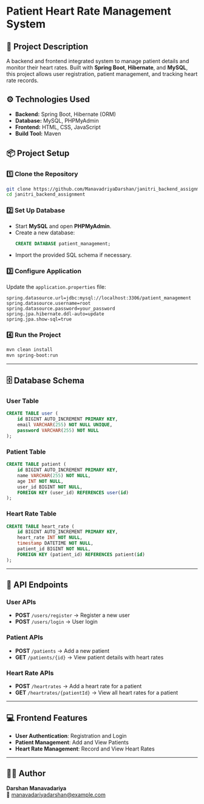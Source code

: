 # Patient Heart Rate Management System

## 📝 Project Description
A backend and frontend integrated system to manage patient details and monitor their heart rates. Built with **Spring Boot**, **Hibernate**, and **MySQL**, this project allows user registration, patient management, and tracking heart rate records.

## ⚙️ Technologies Used
- **Backend:** Spring Boot, Hibernate (ORM)
- **Database:** MySQL, PHPMyAdmin
- **Frontend:** HTML, CSS, JavaScript
- **Build Tool:** Maven

## 📦 Project Setup

### 1️⃣ Clone the Repository
```bash
git clone https://github.com/ManavadriyaDarshan/janitri_backend_assignment
cd janitri_backend_assignment
```

### 2️⃣ Set Up Database
- Start **MySQL** and open **PHPMyAdmin**.
- Create a new database:
  ```sql
  CREATE DATABASE patient_management;
  ```
- Import the provided SQL schema if necessary.

### 3️⃣ Configure Application
Update the `application.properties` file:
```properties
spring.datasource.url=jdbc:mysql://localhost:3306/patient_management
spring.datasource.username=root
spring.datasource.password=your_password
spring.jpa.hibernate.ddl-auto=update
spring.jpa.show-sql=true
```

### 4️⃣ Run the Project
```bash
mvn clean install
mvn spring-boot:run
```

---

## 🗄️ Database Schema

### **User Table**
```sql
CREATE TABLE user (
    id BIGINT AUTO_INCREMENT PRIMARY KEY,
    email VARCHAR(255) NOT NULL UNIQUE,
    password VARCHAR(255) NOT NULL
);
```

### **Patient Table**
```sql
CREATE TABLE patient (
    id BIGINT AUTO_INCREMENT PRIMARY KEY,
    name VARCHAR(255) NOT NULL,
    age INT NOT NULL,
    user_id BIGINT NOT NULL,
    FOREIGN KEY (user_id) REFERENCES user(id)
);
```

### **Heart Rate Table**
```sql
CREATE TABLE heart_rate (
    id BIGINT AUTO_INCREMENT PRIMARY KEY,
    heart_rate INT NOT NULL,
    timestamp DATETIME NOT NULL,
    patient_id BIGINT NOT NULL,
    FOREIGN KEY (patient_id) REFERENCES patient(id)
);
```

---

## 🔗 API Endpoints

### **User APIs**
- **POST** `/users/register` → Register a new user
- **POST** `/users/login` → User login

### **Patient APIs**
- **POST** `/patients` → Add a new patient
- **GET** `/patients/{id}` → View patient details with heart rates

### **Heart Rate APIs**
- **POST** `/heartrates` → Add a heart rate for a patient
- **GET** `/heartrates/{patientId}` → View all heart rates for a patient

---

## 💻 Frontend Features
- **User Authentication**: Registration and Login
- **Patient Management**: Add and View Patients
- **Heart Rate Management**: Record and View Heart Rates

---

## 👨‍💻 Author
**Darshan Manavadariya**  
📧 manavadariyadarshan@example.com

